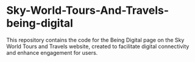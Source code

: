 # Sky-World-Tours-And-Travels-being-digital

  This repository contains the code for the Being Digital page on the Sky World Tours and Travels website, created to facilitate digital connectivity and enhance engagement for users.
